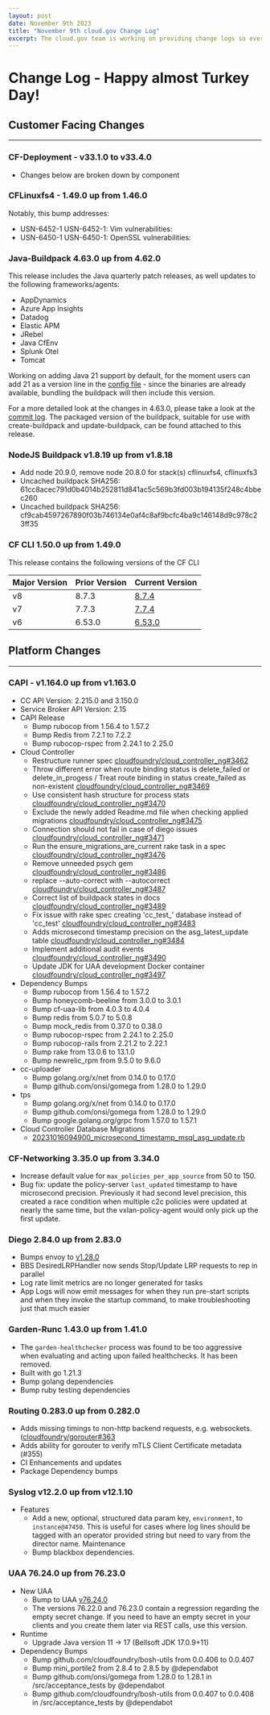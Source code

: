 ```yaml
---
layout: post
date: November 9th 2023
title: "November 9th cloud.gov Change Log"
excerpt: The cloud.gov team is working on providing change logs so everyone can see new features and updates.
---
```


# Change Log - Happy almost Turkey Day!

## Customer Facing Changes
---

### CF-Deployment - v33.1.0 to v33.4.0

* Changes below are broken down by component

### CFLinuxfs4 - 1.49.0 up from 1.46.0

Notably, this bump addresses:

* USN-6452-1 USN-6452-1: Vim vulnerabilities:
* USN-6450-1 USN-6450-1: OpenSSL vulnerabilities:


### Java-Buildpack 4.63.0 up from 4.62.0

This release includes the Java quarterly patch releases, as well updates to the following frameworks/agents:

* AppDynamics
* Azure App Insights
* Datadog
* Elastic APM
* JRebel
* Java CfEnv
* Splunk Otel
* Tomcat

Working on adding Java 21 support by default, for the moment users can add 21 as a version line in the [config file](https://github.com/cloudfoundry/java-buildpack/blob/main/config/open_jdk_jre.yml) - since the binaries are already available, bundling the buildpack will then include this version.

For a more detailed look at the changes in 4.63.0, please take a look at the [commit log](https://github.com/cloudfoundry/java-buildpack/compare/v4.62.0...v4.63.0). The packaged version of the buildpack, suitable for use with create-buildpack and update-buildpack, can be found attached to this release.


### NodeJS Buildpack v1.8.19 up from v1.8.18
* Add node 20.9.0, remove node 20.8.0 for stack(s) cflinuxfs4, cflinuxfs3
* Uncached buildpack SHA256: 61cc8acec791d0b4014b252811d841ac5c569b3fd003b194135f248c4bbec260
* Uncached buildpack SHA256: cf9cab4597267890f03b746134e0af4c8af9bcfc4ba9c146148d9c978c23ff35


### CF CLI  1.50.0 up from 1.49.0

This release contains the following versions of the CF CLI


| Major Version | Prior Version | Current Version |
| --------------|---------------|-----------------|
| v8 | 8.7.3 | [8.7.4](https://github.com/cloudfoundry/cli/releases/tag/v8.7.4) |
| v7 | 7.7.3 | [7.7.4](https://github.com/cloudfoundry/cli/releases/tag/v7.7.4) |
| v6 | 6.53.0 | [6.53.0](https://github.com/cloudfoundry/cli/releases/tag/v6.53.0) |



## Platform Changes
---


### CAPI - v1.164.0 up from v1.163.0


* CC API Version: 2.215.0 and 3.150.0
* Service Broker API Version: 2.15
* CAPI Release
  * Bump rubocop from 1.56.4 to 1.57.2
  * Bump Redis from 7.2.1 to 7.2.2
  * Bump rubocop-rspec from 2.24.1 to 2.25.0
* Cloud Controller
  * Restructure runner spec [cloudfoundry/cloud_controller_ng#3462](https://github.com/cloudfoundry/cloud_controller_ng/pull/3462)
  * Throw different error when route binding status is delete_failed or delete_in_progess / Treat route binding in status create_failed as non-existent [cloudfoundry/cloud_controller_ng#3469](https://github.com/cloudfoundry/cloud_controller_ng/pull/3469)
  * Use consistent hash structure for process stats [cloudfoundry/cloud_controller_ng#3470](https://github.com/cloudfoundry/cloud_controller_ng/pull/3470)
  * Exclude the newly added Readme.md file when checking applied migrations [cloudfoundry/cloud_controller_ng#3475](https://github.com/cloudfoundry/cloud_controller_ng/pull/3475)
  * Connection should not fail in case of diego issues [cloudfoundry/cloud_controller_ng#3471](https://github.com/cloudfoundry/cloud_controller_ng/pull/3471)
  * Run the ensure_migrations_are_current rake task in a spec [cloudfoundry/cloud_controller_ng#3476](https://github.com/cloudfoundry/cloud_controller_ng/pull/3476)
  * Remove unneeded psych gem [cloudfoundry/cloud_controller_ng#3486](https://github.com/cloudfoundry/cloud_controller_ng/pull/3486)
  * replace --auto-correct with --autocorrect [cloudfoundry/cloud_controller_ng#3487](https://github.com/cloudfoundry/cloud_controller_ng/pull/3487)
  * Correct list of buildpack states in docs [cloudfoundry/cloud_controller_ng#3489](https://github.com/cloudfoundry/cloud_controller_ng/pull/3489)
  * Fix issue with rake spec creating 'cc_test_' database instead of 'cc_test' [cloudfoundry/cloud_controller_ng#3483](https://github.com/cloudfoundry/cloud_controller_ng/pull/3483)
  * Adds microsecond timestamp precision on the asg_latest_update table [cloudfoundry/cloud_controller_ng#3484](https://github.com/cloudfoundry/cloud_controller_ng/pull/3484)
  * Implement additional audit events [cloudfoundry/cloud_controller_ng#3490](https://github.com/cloudfoundry/cloud_controller_ng/pull/3490)
  * Update JDK for UAA development Docker container [cloudfoundry/cloud_controller_ng#3497](https://github.com/cloudfoundry/cloud_controller_ng/pull/3497)
* Dependency Bumps
  * Bump rubocop from 1.56.4 to 1.57.2
  * Bump honeycomb-beeline from 3.0.0 to 3.0.1
  * Bump cf-uaa-lib from 4.0.3 to 4.0.4
  * Bump redis from 5.0.7 to 5.0.8
  * Bump mock_redis from 0.37.0 to 0.38.0
  * Bump rubocop-rspec from 2.24.1 to 2.25.0
  * Bump rubocop-rails from 2.21.2 to 2.22.1
  * Bump rake from 13.0.6 to 13.1.0
  * Bump newrelic_rpm from 9.5.0 to 9.6.0
* cc-uploader
  * Bump golang.org/x/net from 0.14.0 to 0.17.0
  * Bump github.com/onsi/gomega from 1.28.0 to 1.29.0
* tps
  * Bump golang.org/x/net from 0.14.0 to 0.17.0
  * Bump github.com/onsi/gomega from 1.28.0 to 1.29.0
  * Bump google.golang.org/grpc from 1.57.0 to 1.57.1
* Cloud Controller Database Migrations
  * [20231016094900_microsecond_timestamp_msql_asg_update.rb](https://github.com/cloudfoundry/cloud_controller_ng/blob/84832ff9ad9b8e261c4b5516d069701d7b165330/db/migrations/20231016094900_microsecond_timestamp_msql_asg_update.rb)



### CF-Networking 3.35.0 up from 3.34.0
* Increase default value for `max_policies_per_app_source` from 50 to 150. 
* Bug fix: update the policy-server `last_updated` timestamp to have microsecond precision. Previously it had second level precision, this created a race condition when multiple c2c policies were updated at nearly the same time, but the vxlan-policy-agent would only pick up the first update. 

### Diego 2.84.0 up from 2.83.0
* Bumps envoy to [v1.28.0](https://github.com/envoyproxy/envoy/releases/tag/v1.28.0)
* BBS DesiredLRPHandler now sends Stop/Update LRP requests to rep in parallel
* Log rate limit metrics are no longer generated for tasks
* App Logs will now emit messages for when they run pre-start scripts and when they invoke the startup command, to make troubleshooting just that much easier


### Garden-Runc 1.43.0 up from 1.41.0
* The `garden-healthchecker` process was found to be too aggressive when evaluating and acting upon failed healthchecks. It has been removed.
* Built with go 1.21.3
* Bump golang dependencies
* Bump ruby testing dependencies

### Routing 0.283.0 up from 0.282.0
* Adds missing timings to non-http backend requests, e.g. websockets. ([cloudfoundry/gorouter#363](https://github.com/cloudfoundry/gorouter/pull/363)
* Adds ability for gorouter to verify mTLS Client Certificate metadata (#355)
* CI Enhancements and updates
* Package Dependency bumps

### Syslog v12.2.0 up from v12.1.10
* Features
  * Add a new, optional, structured data param key, `environment`, to `instance@47450`. This is useful for cases where log lines should be tagged with an operator provided string but need to vary from the director name.
Maintenance
  * Bump blackbox dependencies.


### UAA 76.24.0 up from 76.23.0
* New UAA
  * Bump to UAA [v76.24.0](https://github.com/cloudfoundry/uaa/releases/tag/v76.24.0)
  * The versions 76.22.0 and 76.23.0 contain a regression regarding the empty secret change. If you need to have an empty secret in your clients and you create them later via REST calls, use this version.
* Runtime
  * Upgrade Java version 11 -> 17 (Bellsoft JDK 17.0.9+11)
* Dependency Bumps
  * Bump github.com/cloudfoundry/bosh-utils from 0.0.406 to 0.0.407
  * Bump mini_portile2 from 2.8.4 to 2.8.5 by @dependabot
  * Bump github.com/onsi/gomega from 1.28.0 to 1.28.1 in /src/acceptance_tests by @dependabot
  * Bump github.com/cloudfoundry/bosh-utils from 0.0.407 to 0.0.408 in /src/acceptance_tests by @dependabot


